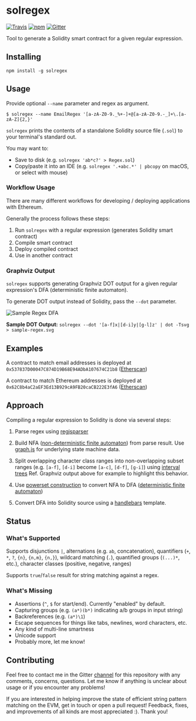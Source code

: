 solregex
========

[![Travis](https://img.shields.io/travis/gnidan/solregex.svg)](https://travis-ci.org/gnidan/solregex)
[![npm](https://img.shields.io/npm/v/solregex.svg)](https://www.npmjs.com/package/solregex)
[![Gitter](https://img.shields.io/gitter/room/gnidan/solregex.svg)](https://gitter.im/gnidan/solregex)


Tool to generate a Solidity smart contract for a given regular expression.


Installing
----------

```
npm install -g solregex
```

Usage
-----

Provide optional `--name` parameter and regex as argument.

```
$ solregex --name EmailRegex '[a-zA-Z0-9._%+-]+@[a-zA-Z0-9.-_]+\.[a-zA-Z]{2,}'
```

`solregex` prints the contents of a standalone Solidity source file (`.sol`)
to your terminal's standard out.

You may want to:

- Save to disk (e.g. `solregex 'ab*c?' > Regex.sol`)
- Copy/paste it into an IDE (e.g.  `solregex '.+abc.*' | pbcopy` on macOS, or
    select with mouse)


### Workflow Usage

There are many different workflows for developing / deploying applications with
Ethereum.

Generally the process follows these steps:

1. Run `solregex` with a regular expression (generates Solidity smart contract)
2. Compile smart contract
3. Deploy compiled contract
4. Use in another contract


### Graphviz Output

`solregex` supports generating Graphviz DOT output for a given regular
expression's DFA (deterministic finite automaton).

To generate DOT output instead of Solidity, pass the `--dot` parameter.

![Sample Regex DFA](https://gnidan.github.io/solregex/sample-regex.svg)

**Sample DOT Output:** `solregex --dot '[a-f]x|[d-i]y|[g-l]z' | dot -Tsvg > sample-regex.svg`


Examples
-------

A contract to match email addresses is deployed at
`0x537837D00047C874D19B68E94ADbA107674C21b8`
([Etherscan](https://etherscan.io/address/0x537837D00047C874D19B68E94ADbA107674C21b8#readContract))

A contract to match Ethereum addresses is deployed at
`0x62C8b4aC2aEF3Ed13B929cA9FB20caCB222E3fA6`
([Etherscan](https://etherscan.io/address/0x62C8b4aC2aEF3Ed13B929cA9FB20caCB222E3fA6#readContract))


Approach
--------

Compiling a regular expression to Solidity is done via several steps:

1. Parse regex using [regjsparser](http://www.julianviereck.de/regjsparser/)

2. Build NFA ([non-deterministic finite automaton](https://en.wikipedia.org/wiki/Nondeterministic_finite_automaton))
   from parse result. Use [graph.js](https://github.com/mhelvens/graph.js) for
   underlying state machine data.

3. Split overlapping character class ranges into non-overlapping subset ranges
   (e.g. `[a-f]`, `[d-i]` become `[a-c]`, `[d-f]`, `[g-i]`) using [interval trees](https://en.wikipedia.org/wiki/Interval_tree)
   Ref. Graphviz output above for example to highlight this behavior.

4. Use [powerset construction](https://en.wikipedia.org/wiki/Powerset_construction)
   to convert NFA to DFA ([deterministic finite automaton](https://en.wikipedia.org/wiki/Deterministic_finite_automaton))

5. Convert DFA into Solidity source using a [handlebars](http://handlebarsjs.com) template.


Status
------

### What's Supported

Supports disjunctions `|`, alternations (e.g. `ab`, concatenation), quantifiers
(`+`, `*`, `?`, `{n}`, `{n,m}`, `{n,}`), wildcard matching (`.`), quantified
groups (`(...)*`, etc.), character classes (positive, negative, ranges)

Supports `true`/`false` result for string matching against a regex.

### What's Missing

- Assertions (`^`, `$` for start/end). Currently "enabled" by default.
- Capturing groups (e.g. `(a*)(b*)` indicating a/b groups in input string)
- Backreferences (e.g. `(a*)\1`)
- Escape sequences for things like tabs, newlines, word characters, etc.
- Any kind of multi-line smartness
- Unicode support
- Probably more, let me know!


Contributing
------------

Feel free to contact me in the Gitter [channel](https://gitter.im/gnidan/solregex)
for this repository with any comments, concerns, questions. Let me know if
anything is unclear about usage or if you encounter any problems!

If you are interested in helping improve the state of efficient string pattern
matching on the EVM, get in touch or open a pull request! Feedback, fixes, and
improvements of all kinds are most appreciated :). Thank you!
